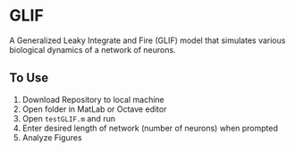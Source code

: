 # GLIF

A Generalized Leaky Integrate and Fire (GLIF) model that simulates various biological dynamics of a network of neurons.

## To Use

1. Download Repository to local machine
2. Open folder in MatLab or Octave editor
3. Open `testGLIF.m` and run
4. Enter desired length of network (number of neurons) when prompted
5. Analyze Figures
